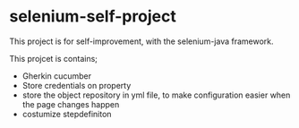 # selenium-self-project

This project is for self-improvement, with the selenium-java framework.

This projcet is contains;
- Gherkin cucumber
- Store credentials on property
- store the object repository in yml file, to make configuration easier when the page changes happen
- costumize stepdefiniton
